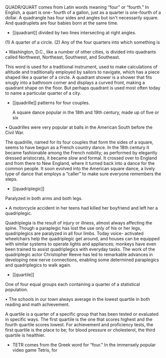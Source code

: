 QUADR/QUART comes from Latin words meaning “four” or “fourth.” In English, a quart is one-
fourth of a gallon, just as a quarter is one-fourth of a dollar. A quadrangle has four sides and angles
but isn't necessarily square. And quadruplets are four babies born at the same time.

- [[quadrant]] 
divided by two lines intersecting at right angles. 

 (1) A quarter of a circle. (2) Any of the four quarters into which something is

•  Washington,  D.C.,  like  a  number  of  other  cities,  is  divided  into  quadrants  called  Northwest,
Northeast, Southwest, and Southeast. 

This word is used for a traditional instrument, used to make calculations of altitude and traditionally
employed  by  sailors  to  navigate,  which  has  a  piece  shaped  like  a  quarter  of  a  circle.  A  quadrant
shower  is  a  shower  that  fits  snugly  into  a  bathroom  corner  and  displays  a  curved  front,  making  a
quadrant  shape  on  the  floor.  But  perhaps  quadrant  is  used  most  often  today  to  name  a  particular
quarter of a city.

- [[quadrille]] 
patterns for four couples. 

  A  square  dance  popular  in  the  18th  and  19th  century,  made  up  of  five  or  six

• Quadrilles were very popular at balls in the American South before the Civil War. 

The quadrille, named for its four couples that form the sides of a square, seems to have begun as a
French  country  dance.  In  the  18th  century  it  became  fashionable  among  the  French  nobility;  as
performed  by  elegantly  dressed  aristocrats,  it  became  slow  and  formal.  It  crossed  over  to  England
and  from  there  to  New  England,  where  it  turned  back  into  a  dance  for  the  common  people.  It  soon
evolved into the American square dance, a lively type of dance that employs a “caller” to make sure
everyone remembers the steps.

- [[quadriplegic]] 

 Paralyzed in both arms and both legs. 

• A motorcycle accident in her teens had killed her boyfriend and left her a quadriplegic. 

Quadriplegia is the result of injury or illness, almost always affecting the spine. Though a paraplegic
has lost the use only of his or her legs, quadriplegics are paralyzed in all four limbs. Today voice-
activated  wheelchairs  help  the  quadriplegic  get  around,  and  houses  can  be  equipped  with  similar
systems to operate lights and appliances; monkeys have even been trained to assist quadriplegics with
everyday  tasks.  The  work  of  the  quadriplegic  actor  Christopher  Reeve  has  led  to  remarkable
advances  in  developing  new  nerve  connections,  enabling  some  determined  paraplegics  and
quadriplegics to walk again.

- [[quartile]] 

 One of four equal groups each containing a quarter of a statistical population. 

•  The  schools  in  our  town  always  average  in  the  lowest  quartile  in  both  reading  and  math
achievement. 

A quartile is a quarter of a specific group that has been tested or evaluated in specific ways. The first
quartile  is  the  one  that  scores  highest  and  the  fourth  quartile  scores  lowest.  For  achievement  and
proficiency  tests,  the  first  quartile  is  the  place  to  be;  for  blood  pressure  or  cholesterol,  the  third
quartile is healthier.

- TETR  comes  from  the  Greek  word  for  “four.”  In  the  immensely  popular  video  game  Tetris,  for
